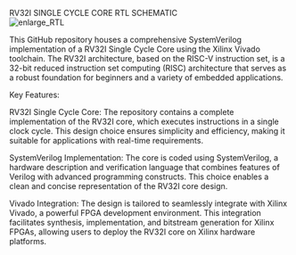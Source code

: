 RV32I SINGLE CYCLE CORE RTL SCHEMATIC                                                                               
![enlarge_RTL](https://github.com/Khalid072/Khalid072/assets/149706572/444f8208-e8e0-4e04-82d6-e44a68aa49d6)


This GitHub repository houses a comprehensive SystemVerilog implementation of a RV32I Single Cycle Core using the Xilinx Vivado toolchain. The RV32I architecture, based on the RISC-V instruction set, is a 32-bit reduced instruction set computing (RISC) architecture that serves as a robust foundation for beginners and a variety of embedded applications.

Key Features:

RV32I Single Cycle Core: The repository contains a complete implementation of the RV32I core, which executes instructions in a single clock cycle. This design choice ensures simplicity and efficiency, making it suitable for applications with real-time requirements.

SystemVerilog Implementation: The core is coded using SystemVerilog, a hardware description and verification language that combines features of Verilog with advanced programming constructs. This choice enables a clean and concise representation of the RV32I core design.

Vivado Integration: The design is tailored to seamlessly integrate with Xilinx Vivado, a powerful FPGA development environment. This integration facilitates synthesis, implementation, and bitstream generation for Xilinx FPGAs, allowing users to deploy the RV32I core on Xilinx hardware platforms.
